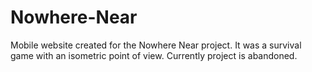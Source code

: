 # Nowhere-Near
Mobile website created for the Nowhere Near project. It was a survival game with an isometric point of view. Currently project is abandoned.
